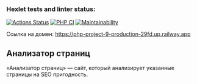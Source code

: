 ### Hexlet tests and linter status:
[![Actions Status](https://github.com/GulshatNigma/php-project-9/workflows/hexlet-check/badge.svg)](https://github.com/GulshatNigma/php-project-9/actions)
[![PHP CI](https://github.com/GulshatNigma/php-project-9/actions/workflows/PHP.yml/badge.svg)](https://github.com/GulshatNigma/php-project-9/actions/workflows/PHP.yml)
[![Maintainability](https://api.codeclimate.com/v1/badges/221babf6fde3c48a28fc/maintainability)](https://codeclimate.com/github/GulshatNigma/php-project-9/maintainability)

Ссылка на домен: https://php-project-9-production-29fd.up.railway.app


## Анализатор страниц
«Анализатор страниц» — сайт, который анализирует указанные страницы на SEO пригодность.
